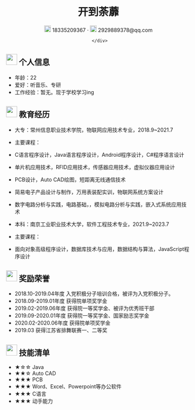 <center>
     <h1>开到荼蘼</h1>
     <div>
         <span>
             <img src="https://niit-soft.oss-cn-hangzhou.aliyuncs.com/assets/phone-solid.svg" width="18px">
             18335209367
         </span>
         ·
         <span>
             <img src="https://niit-soft.oss-cn-hangzhou.aliyuncs.com/assets/envelope-solid.svg" width="18px">
             2929889378@qq.com
         </span>
         
     </div>
 </center>
 

 ## <img src="https://niit-soft.oss-cn-hangzhou.aliyuncs.com/assets/info-circle-solid.svg" width="30px"> 个人信息 

 - 年龄：22
 - 爱好：听音乐、专研
 - 工作经验：暂无。现于学校学习ing

## <img src="https://niit-soft.oss-cn-hangzhou.aliyuncs.com/assets/briefcase-solid.svg" width="30px"> 教育经历

- 大专：常州信息职业技术学院，物联网应用技术专业，2018.9~2021.7
- 主要课程：
-   C语言程序设计，Java语言程序设计，Android程序设计，C#程序语言设计
-   单片机应用技术，RFID应用技术，传感器应用技术，虚拟仪器应用设计
-   PCB设计，Auto CAD绘图，短距离无线通信技术
-   简易电子产品设计与制作，万用表装配实训，物联网系统方案设计
-   数字电路分析与实践，电路基础，，模拟电路分析与实践，嵌入式系统应用技术

- 本科：南京工业职业技术大学，软件工程技术专业，2021.9~2023.7
- 主要课程：
-   面向对象高级程序设计，数据库技术与应用，数据结构与算法，JavaScript程序设计

## <img src="https://niit-soft.oss-cn-hangzhou.aliyuncs.com/assets/project-diagram-solid.svg" width="30px"> 奖励荣誉

- 2018.10-2019.04年度 入党积极分子培训合格，被评为入党积极分子。
- 2018.09-2019.01年度 获得院单项奖学金
- 2019.02-2019.06年度 获得院一等奖学金、被评为优秀班干部
- 2019.09-2020.01年度 获得院一等奖学金、国家励志奖学金
- 2020.02-2020.06年度 获得院单项奖学金
- 2019.03             获得江苏省排舞联赛一、二等奖

## <img src="https://niit-soft.oss-cn-hangzhou.aliyuncs.com/assets/tools-solid.svg" width="30px"> 技能清单

- ★☆☆ Java
- ★★☆ Auto CAD
- ★★★ PCB
- ★★★ Word、Excel、Powerpoint等办公软件
- ★★★ C语言
- ★★★ 动手能力
